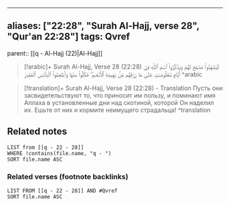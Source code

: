 
---
aliases: ["22:28", "Surah Al-Hajj, verse 28", "Qur'an 22:28"]
tags: Qvref
---

parent:: [[q - Al-Hajj (22)|Al-Hajj]]

> [!arabic]+ Surah Al-Hajj, Verse 28 (22:28)
> <span class="quran-arabic">لِّيَشْهَدُوا۟ مَنَـٰفِعَ لَهُمْ وَيَذْكُرُوا۟ ٱسْمَ ٱللَّهِ فِىٓ أَيَّامٍ مَّعْلُومَـٰتٍ عَلَىٰ مَا رَزَقَهُم مِّنۢ بَهِيمَةِ ٱلْأَنْعَـٰمِ ۖ فَكُلُوا۟ مِنْهَا وَأَطْعِمُوا۟ ٱلْبَآئِسَ ٱلْفَقِيرَ</span>
^arabic

> [!translation]+ Surah Al-Hajj, Verse 28 (22:28) - Translation
> Пусть они засвидетельствуют то, что приносит им пользу, и поминают имя Аллаха в установленные дни над скотиной, которой Он наделил их. Ешьте от них и кормите неимущего страдальца!
^translation



## Related notes
```dataview
LIST from [[q - 22 - 28]]
WHERE !contains(file.name, "q - ")
SORT file.name ASC
```

### Related verses (footnote backlinks)
```dataview
LIST FROM [[q - 22 - 28]] AND #Qvref
SORT file.name ASC
```


